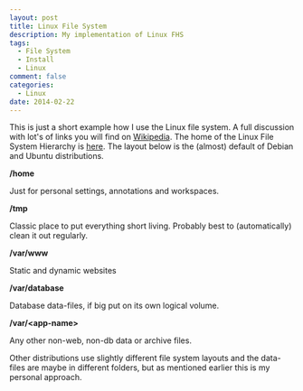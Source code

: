 ```yaml
---
layout: post
title: Linux File System
description: My implementation of Linux FHS
tags:
  - File System
  - Install
  - Linux
comment: false
categories:
  - Linux
date: 2014-02-22
---
```


This is just a short example how I use the Linux file system. A full discussion with lot's of links you will find on [Wikipedia](http://en.wikipedia.org/wiki/Filesystem_Hierarchy_Standard "Wikipedia"). The home of the Linux File System Hierarchy is [here](http://www.pathname.com/fhs/ "FHS").
The layout below is the (almost) default of Debian and Ubuntu distributions.

**/home**

Just for personal settings, annotations and workspaces.

**/tmp**

Classic place to put everything short living. Probably best to (automatically) clean it out regularly.

**/var/www**

Static and dynamic websites

**/var/database**

Database data-files, if big put on its own logical volume.

**/var/&lt;app-name&gt;**

Any other non-web, non-db data or archive files.


Other distributions use slightly different file system layouts and the data-files are maybe in different folders, but as mentioned earlier this is my personal approach.